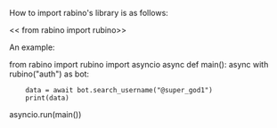 How to import rabino's library is as follows:

<< from rabino import rubino>>

An example:

		
from rabino import rubino
import asyncio
async def main():
    async with rubino("auth") as bot:
        
        data = await bot.search_username("@super_god1")
        print(data)
asyncio.run(main())


